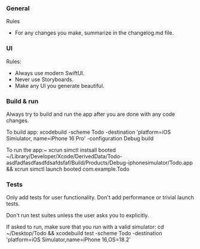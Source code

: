 ### General

Rules
- For any changes you make, summarize in the changelog.md file.

### UI

Rules:
- Always use modern SwiftUI.
- Never use Storyboards.
- Make any UI you generate beautiful.

### Build & run

Always try to build and run the app after you are done with any code changes.

To build app:
xcodebuild -scheme Todo -destination 'platform=iOS Simiulator, name=iPhone 16 Pro' -configuration Debug build

To run the app:~
xcrun simctl instsall booted ~/Library/Developer/Xcode/DerivedData/Todo-asdfadfasdfasdfdsafdsfaf/Build/Products/Debug-iphonesimulator/Todo.app && xcrun simctl launch booted com.example.Todo

### Tests

Only add tests for user functionality. Don't add performance or trivial launch tests.

Don't run test suites unless the user asks you to explicitly.

If asked to run, make sure that you run with a valid simulator:
cd ~/Desktop/Todo && xcodebuild test -scheme Todo -destination 'platform=iOS Simulator,name=iPhone 16,OS=18.2'
